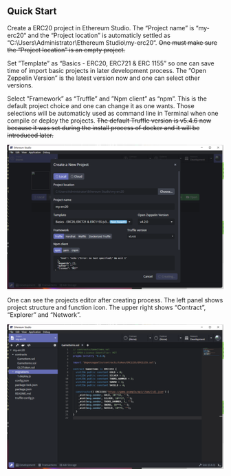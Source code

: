## Quick Start
Create a ERC20 project in Ethereum Studio. The “Project name” is “my-erc20“ and the “Project location” is automaticly settled as “C:\Users\Administrator\Ethereum Studio\my-erc20“. ~~One must make sure the “Project location” is an empty project.~~

Set ”Template” as “Basics - ERC20, ERC721 & ERC 1155” so one can save time of import basic projects in later development process. The ”Open Zeppelin Version” is the latest version now and one can select other versions.

Select ”Framework” as “Truffle” and  ”Npm client” as  “npm”. This is the default project choice and one can change it as one wants. Those selections will be automaticly used as command line in Terminal when one compile or deploy the projects. ~~The default Truffle version is v5.4.6 now because it was set during the install process of docker and it will be introduced later.~~

![quick-start-1](quick-start-1.png)


One can see the projects editor after creating process. The left panel shows project structure and function icon. The upper right shows “Contract”, “Explorer” and “Network”.

![quick-start-2](quick-start-2.png)





